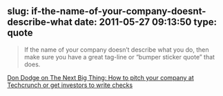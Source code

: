 slug: if-the-name-of-your-company-doesnt-describe-what
date: 2011-05-27 09:13:50
type: quote
---

> If the name of your company doesn’t describe what you do, then make sure you have a great tag-line or “bumper sticker quote” that does.

[Don Dodge on The Next Big Thing: How to pitch your company at Techcrunch or get investors to write checks](http://dondodge.typepad.com/the_next_big_thing/2010/09/how-to-pitch-your-company-at-techcrunch-or-get-investors-to-write-checks.html)
